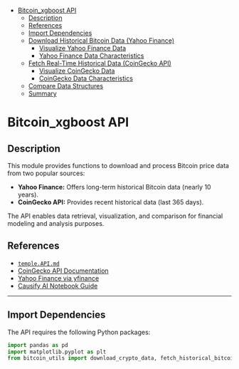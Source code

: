 <!-- toc -->

- [Bitcoin_xgboost API](#bitcoin_xgboost-api)
  * [Description](#description)
  * [References](#references)
  * [Import Dependencies](#import-dependencies)
  * [Download Historical Bitcoin Data (Yahoo Finance)](#download-historical-bitcoin-data-yahoo-finance)
    + [Visualize Yahoo Finance Data](#visualize-yahoo-finance-data)
    + [Yahoo Finance Data Characteristics](#yahoo-finance-data-characteristics)
  * [Fetch Real-Time Historical Data (CoinGecko API)](#fetch-real-time-historical-data-coingecko-api)
    + [Visualize CoinGecko Data](#visualize-coingecko-data)
    + [CoinGecko Data Characteristics](#coingecko-data-characteristics)
  * [Compare Data Structures](#compare-data-structures)
  * [Summary](#summary)

<!-- tocstop -->

# Bitcoin_xgboost API

## Description

This module provides functions to download and process Bitcoin price data from two popular sources:

- **Yahoo Finance:** Offers long-term historical Bitcoin data (nearly 10 years).
- **CoinGecko API:** Provides recent historical data (last 365 days).

The API enables data retrieval, visualization, and comparison for financial modeling and analysis purposes.

## References

- [`temple.API.md`](./temple.API.md)  
- [CoinGecko API Documentation](https://www.coingecko.com/en/api)  
- [Yahoo Finance via yfinance](https://pypi.org/project/yfinance/)  
- [Causify AI Notebook Guide](https://github.com/causify-ai/helpers/blob/master/docs/coding/all.jupyter_notebook.how_to_guide.md)  

---

## Import Dependencies

The API requires the following Python packages:

```python
import pandas as pd
import matplotlib.pyplot as plt
from bitcoin_utils import download_crypto_data, fetch_historical_bitcoin
